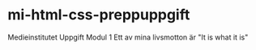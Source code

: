 # mi-html-css-preppuppgift
Medieinstitutet Uppgift Modul 1 
Ett av mina livsmotton är "It is what it is"